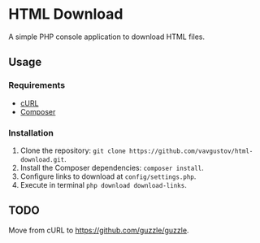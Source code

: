 # HTML Download

A simple PHP console application to download HTML files.

## Usage
### Requirements
* [cURL](http://linux.about.com/od/commands/l/blcmdl1_curl.htm)
* [Composer](https://getcomposer.org)

### Installation
1. Clone the repository: `git clone https://github.com/vavgustov/html-download.git`.
2. Install the Composer dependencies: `composer install`.
3. Configure links to download at `config/settings.php`.
4. Execute in terminal `php download download-links`.

## TODO
Move from cURL to https://github.com/guzzle/guzzle.